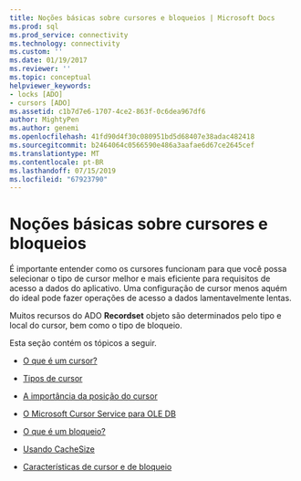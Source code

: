 ```yaml
---
title: Noções básicas sobre cursores e bloqueios | Microsoft Docs
ms.prod: sql
ms.prod_service: connectivity
ms.technology: connectivity
ms.custom: ''
ms.date: 01/19/2017
ms.reviewer: ''
ms.topic: conceptual
helpviewer_keywords:
- locks [ADO]
- cursors [ADO]
ms.assetid: c1b7d7e6-1707-4ce2-863f-0c6dea967df6
author: MightyPen
ms.author: genemi
ms.openlocfilehash: 41fd90d4f30c080951bd5d68407e38adac482418
ms.sourcegitcommit: b2464064c0566590e486a3aafae6d67ce2645cef
ms.translationtype: MT
ms.contentlocale: pt-BR
ms.lasthandoff: 07/15/2019
ms.locfileid: "67923790"
---
```

# <a name="understanding-cursors-and-locks"></a>Noções básicas sobre cursores e bloqueios
É importante entender como os cursores funcionam para que você possa selecionar o tipo de cursor melhor e mais eficiente para requisitos de acesso a dados do aplicativo. Uma configuração de cursor menos aquém do ideal pode fazer operações de acesso a dados lamentavelmente lentas.  
  
 Muitos recursos do ADO **Recordset** objeto são determinados pelo tipo e local do cursor, bem como o tipo de bloqueio.  
  
 Esta seção contém os tópicos a seguir.  
  
-   [O que é um cursor?](../../../ado/guide/data/what-is-a-cursor.md)  
  
-   [Tipos de cursor](../../../ado/guide/data/types-of-cursors-ado.md)  
  
-   [A importância da posição do cursor](../../../ado/guide/data/the-significance-of-cursor-location.md)  
  
-   [O Microsoft Cursor Service para OLE DB](../../../ado/guide/data/the-microsoft-cursor-service-for-ole-db.md)  
  
-   [O que é um bloqueio?](../../../ado/guide/data/what-is-a-lock.md)  
  
-   [Usando CacheSize](../../../ado/guide/data/using-cachesize.md)  
  
-   [Características de cursor e de bloqueio](../../../ado/guide/data/cursor-and-lock-characteristics.md)
